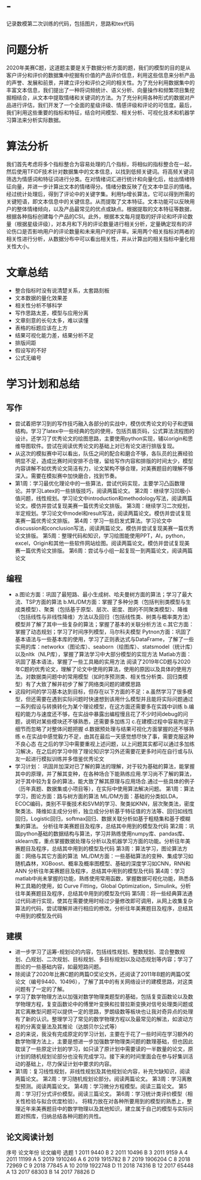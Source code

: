 # -
记录数模第二次训练的代码，包括图片，思路和tex代码
# 问题分析
2020年美赛C题，这道题主要是关于数据分析方面的题，我们的模型的目的是从客户评分和评价的数据集中挖掘有价值的产品评价信息，利用这些信息来分析产品的声誉、发展和前景，并建立评分和评价之间的相关性。为了充分利用数据集中的丰富文本信息，我们提出了一种将词频统计、语义分析、向量操作和频繁项目集挖掘相结合，从文本中提取情绪和关键词的方法。为了充分利用各种形式的数据对产品进行评估，我们开发了一个全面的星级评级、情感评级和评论的可信度。最后，我们利用这些重要的指标和特征，结合时间模型、相关分析、可视化技术和机器学习算法来分析实际数据。
# 算法分析
我们首先考虑将多个指标整合为容易处理的几个指标，将相似的指标整合在一起，然后使用TFIDF技术针对数据集中的文本信息，以找到低频关键词。将高频关键词筛选为情感词和特征词进行分类。在对情绪词汇进行统计和向量化后，给出情绪特征向量，并进一步计算出文本的情绪得分。情绪分数反映了在文本中显示的情绪。经过统计处理后，得到了评论中的关键字集。利用fp增长算法，它可以得到所需的关键短语，即文本信息中的关键信息。从而提取了文本特征。文本功能可以反映用户的整体情绪倾向，以及产品最常见的优点或缺点。根据提取的文本特征等数据，根据各种指标创建每个产品的CSI。此外，根据本文每月提取的好评论和坏评论数量（根据星级评级），对本月和下月的评论数量进行相关分析，定量确定现有的评论伤口是否影响用户的评论数量和未来用户的好评率。采用两个相关指标对两者的相关性进行分析，从数据分布中可以看出相关性，并从计算出的相关指标中量化相关性大小。
# 文章总结
- 整合指标时没有说清楚关系，太套路刻板
- 文本数据的量化效果差
- 相关性分析不够科学
- 写作思路太差，模型与应用分离
- 文章刻意的长句太多，难以读懂
- 表格的标题应该在上方
- 结果可视化能力差，结果分析不足
- 排版间距
- 假设写的不好
- 公式无编号
# 学习计划和总结
## 写作
- 尝试着把学习到的写作技巧融入各部分的实战中，模仿优秀论文的句子和逻辑结构。学习了latex中一些经典的包的使用，包括页眉页码，公式算法流程图的设计。还学习了优秀论文的绘图思路，主要使用python实现，辅以origin和思维导图软件。尝试在阅读优秀论文的基础上对已有论文进行排版复现。
- 从这次的模拟赛中可以看出，队伍之间的配合和磨合不够，各队员的比赛经验明显不足，造成比赛时间安排不合理，留给写作内容和排版的时间太少，模型内容讲解不如优秀论文简洁有力，论文架构不够合理，对美赛题目的理解不够深入。需要在模拟赛中加快磨合，找到节奏。
- 第1周：学习最优化理论中的一些算法，尝试代码实现，主要学习凸函数理论。并学习Latex的一些排版技巧，阅读两篇论文。
第2周：继续学习凹极小值问题，线性规划。学习论文中introduction和methodology写法，阅读两篇论文。模仿并尝试复现美赛一篇优秀论文排版。
第3周：继续学习二次规划，半定规划。学习论文中model和result写法，阅读两篇论文。模仿并尝试复现美赛一篇优秀论文排版。
第4周：学习一些启发式算法。学习论文中discussion和conclusion写法，阅读两篇论文。模仿并尝试复现美赛一篇优秀论文排版。
第5周：整理代码和知识，学习绘图能使用PPT，AI，python，excel，Origin和其他一些软件网站绘图。阅读两篇论文。模仿并尝试复现美赛一篇优秀论文排版。
第6周：尝试与小组一起复现一到两篇论文，阅读两篇论文
## 编程
- a.图论方面：巩固了最短路、最小生成树、哈夫曼树方面的算法；学习了最大流、TSP方面的算法  b.ML/DM方面：掌握了多种分类（包括判别类模型与生成类模型）、聚类（包括基于原型、层次、密度、图的不同聚类模型）、降维（包括线性与非线性降维）方法以及回归（包括线性类、树类与概率类方法）模型并了解了其中一些复杂的算法；掌握了基本的关联分析方法  c.其它方面：掌握了动态规划；学习了时间序列模型，马尔科夫模型 
Pytnon方面：巩固了基本语法与一些基本库的使用，学习了正则表达式与DataFrame，了解了一些实用的库：networkx（图论库）、seaborn（绘图库）、statsmodel（统计库）以及nltk（NLP库），掌握了算法学习中大部分模型的实现方法
Matlab方面：巩固了基本语法，掌握了一些工具箱的实用方法
阅读了2019年CD题与2020年C题的优秀论文，理解了论文中使用的算法，使用的原因以及具体的使用方法。对数据类问题中的常用模型（如时序预测类、相关性分析类、回归类模型）有了大致了解并初步了解了网络类问题的建模思路
- 这段时间的学习基本达到目标，但存在以下方面的不足：a.虽然学习了很多模型，但还需要在遇到实际问题时快速想到该用什么模型并且能将实际问题通过一系列假设与转换转化为某个理论模型，在这方面还需要多在实践中训练  b.编程的能力与速度还不够，在实战中暴露出编程慢且花了不少时间debug的问题，说明对某些模块还不够熟悉，还需要多加练习  c.在建模过程中容易拘泥于细节而忽略了对整体问题把握  d.数据预处理与结果可视化方面掌握的还不够熟练  e.在实战中感觉毅力不足，由其在最后一天感觉想尽快了事，需要克服这种不良心态  在之后的学习中需要重视上述问题，以上问题其实都可以通过多加练习解决，在之后的学习中除了理论知识学习外还需要花更多时间在自行或与队友一起进行模拟训练并多借鉴优秀论文
- 学习计划：
巩固并加深对已了解的算法的理解，对于较为基础的算法，能掌握其中的原理，并了解其变种，在各种场合下能熟练应用.学习尚不了解的算法，对于其中较为复杂的算法，能大致了解其原理与应用场合.通过一些具体的例子（历年真题、数据集或小项目等），在实际中使用算法解决问题。
第1周：算法学习，图论方面：路与树方面的算法
ML/DM方面：基础的分类如LDA，ECOC编码，类别不平衡技术和SVM的学习、聚类如KNN，层次聚类法，密度聚类法、降维如主成分分析，独立成分分析基于特征值的方法等、回归如线性回归，Logistic回归，softmax回归、数据关联分析如基于粗糙集和基于模糊集的算法。
分析往年美赛题目及程序，总结其中用到的模型及代码
第2周：巩固python基础的数据结构与算法，学习并熟练使用numpy库、pandas库、sklearn库，重点掌握数据处理与分析以及机器学习方面的功能。分析往年美赛题目及程序，总结其中用到的模型及代码
第3周：算法学习，图论算法方面：网络与其它方面的算法 
ML/DM方面：一些基础算法的变种、集成学习如随机森林，XGBoost、概率及概率图模型、基础的深度学习如CNN，RNN和ANN
分析往年美赛题目及程序，总结其中用到的模型及代码
第4周：学习matlab中尚未掌握的功能，熟练使用常用函数，掌握数据可视化功能，熟悉各种工具箱的使用，如 Curve Fitting，Global Optimization，Simulink。分析往年美赛题目及程序，总结其中用到的模型及代码
第5周：将一些经典算法通过代码进行实现，使其在需要使用时经过少量修改即可调用，从网上收集复杂算法的代码，尝试理解并进行相应的修改。分析往年美赛题目及程序，总结其中用到的模型及代码
## 建模
- 进一步学习了运筹-规划论的内容，包括线性规划、整数规划、混合整数规划、凸规划、二次规划、目标规划、多目标规划以及动态规划等内容；学习了图论的一些基础内容，如最短路问题。
- 除阅读了2020年比赛C题的两篇O奖论文外，还阅读了2011年B题的两篇O奖论文（编号9440、10496），了解了其中的有关网络设计的建模思路，对这类问题有了一定的了解。
- 学习了数学物理方法以加强对数学物理类题型的基础，包括复变函数论以及数学物理方程，复变函数论中的傅里叶变换和拉普拉斯变换对信号处理类问题或其它离散型问题可以提供一定的思路，罗朗级数等板块也让我对奇异点的处理有了新的认识。整理学习了常见的数学物理方程以及最常见的解法，如波动方程的分离变量法及其推论（达朗贝尔公式等）
- 总的来说，我没有完成原定的学习计划，主要在于花了一些时间在学习额外的数学物理方法上，主要是想进一步加强数学物理类问题的数理基础，但也因此耽误了一些原定计划的学习，如只读了原计划中需要读的一半数量的论文，原计划的随机规划论部分也没有完成学习。接下来的时间里面会在参与好集训活动的基础上，尽力保证计划中要求的内容。
- 第1周：复习线性规划，非线性规划及其他规划论内容，补充欠缺知识，阅读两篇论文。
第2周：学习随机规划论部分。阅读两篇论文。
第3周：学习离散型预测。阅读两篇论文。
第4周：学习微分方程模型。阅读三篇论文。
第5周：学习打分式评价模型。阅读三篇论文。
第6周：学习统计类评价模型（相关性检验与拟合优度检验）。
将精力放在对各种所要用到的模型的熟悉上，整理近年来美赛题目中的数学物理以及其他知识，建立属于自己的模型与实际问题对照库，归纳总结各种问题的共性。
## 论文阅读计划
序号	论文年份	论文编号	选题
1	2011	9440	B
2	2011	10496	B
3	2011	9159	A
4	2011	11199	A
5	2019	1910246	A
6	2019	1915782	B
7	2019	1906204	C
8	2018	72969	C
9	2018	77845	A
10	2019	1922748	D
11	2018	74316	B
12	2017	65448	A
13	2017	68303	B
14	2017	78826	D
